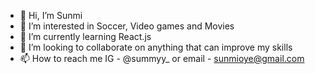 - 👋 Hi, I’m Sunmi
- 👀 I’m interested in Soccer, Video games and Movies
- 🌱 I’m currently learning React.js
- 💞️ I’m looking to collaborate on anything that can improve my skills
- 📫 How to reach me IG - @summyy_ or email - sunmioye@gmail.com

<!---
summmyy/summmyy is a ✨ special ✨ repository because its `README.md` (this file) appears on your GitHub profile.
You can click the Preview link to take a look at your changes.
--->
